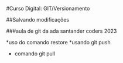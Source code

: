 #Curso Digital: GIT/Versionamento

##Salvando modificações


###aula de git da ada santander coders 2023
 
 *uso do comando restore
 *usando git push
 * comando git pull

